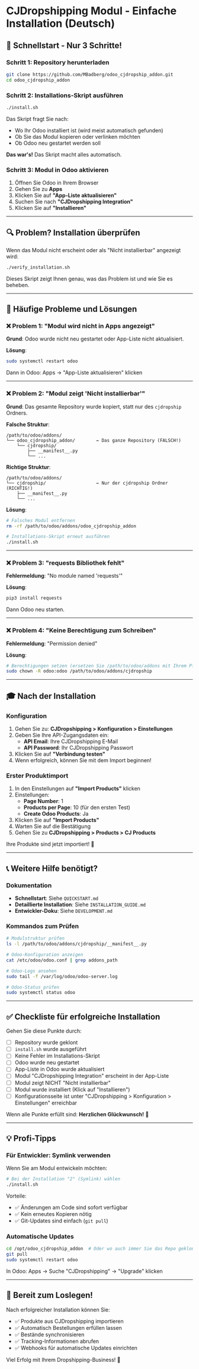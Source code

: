 # CJDropshipping Modul - Einfache Installation (Deutsch)

## 🎯 Schnellstart - Nur 3 Schritte!

### Schritt 1: Repository herunterladen

```bash
git clone https://github.com/MBadberg/odoo_cjdropship_addon.git
cd odoo_cjdropship_addon
```

### Schritt 2: Installations-Skript ausführen

```bash
./install.sh
```

Das Skript fragt Sie nach:
- Wo Ihr Odoo installiert ist (wird meist automatisch gefunden)
- Ob Sie das Modul kopieren oder verlinken möchten
- Ob Odoo neu gestartet werden soll

**Das war's!** Das Skript macht alles automatisch.

### Schritt 3: Modul in Odoo aktivieren

1. Öffnen Sie Odoo in Ihrem Browser
2. Gehen Sie zu **Apps**
3. Klicken Sie auf **"App-Liste aktualisieren"**
4. Suchen Sie nach **"CJDropshipping Integration"**
5. Klicken Sie auf **"Installieren"**

---

## 🔍 Problem? Installation überprüfen

Wenn das Modul nicht erscheint oder als "Nicht installierbar" angezeigt wird:

```bash
./verify_installation.sh
```

Dieses Skript zeigt Ihnen genau, was das Problem ist und wie Sie es beheben.

---

## 📖 Häufige Probleme und Lösungen

### ❌ Problem 1: "Modul wird nicht in Apps angezeigt"

**Grund**: Odoo wurde nicht neu gestartet oder App-Liste nicht aktualisiert.

**Lösung**:
```bash
sudo systemctl restart odoo
```

Dann in Odoo: Apps → "App-Liste aktualisieren" klicken

---

### ❌ Problem 2: "Modul zeigt 'Nicht installierbar'"

**Grund**: Das gesamte Repository wurde kopiert, statt nur des `cjdropship` Ordners.

**Falsche Struktur**:
```
/path/to/odoo/addons/
└── odoo_cjdropship_addon/        ← Das ganze Repository (FALSCH!)
    └── cjdropship/
        ├── __manifest__.py
        └── ...
```

**Richtige Struktur**:
```
/path/to/odoo/addons/
└── cjdropship/                   ← Nur der cjdropship Ordner (RICHTIG!)
    ├── __manifest__.py
    └── ...
```

**Lösung**:
```bash
# Falsches Modul entfernen
rm -rf /path/to/odoo/addons/odoo_cjdropship_addon

# Installations-Skript erneut ausführen
./install.sh
```

---

### ❌ Problem 3: "requests Bibliothek fehlt"

**Fehlermeldung**: "No module named 'requests'"

**Lösung**:
```bash
pip3 install requests
```

Dann Odoo neu starten.

---

### ❌ Problem 4: "Keine Berechtigung zum Schreiben"

**Fehlermeldung**: "Permission denied"

**Lösung**:
```bash
# Berechtigungen setzen (ersetzen Sie /path/to/odoo/addons mit Ihrem Pfad)
sudo chown -R odoo:odoo /path/to/odoo/addons/cjdropship
```

---

## 🎓 Nach der Installation

### Konfiguration

1. Gehen Sie zu: **CJDropshipping > Konfiguration > Einstellungen**
2. Geben Sie Ihre API-Zugangsdaten ein:
   - **API Email**: Ihre CJDropshipping E-Mail
   - **API Password**: Ihr CJDropshipping Passwort
3. Klicken Sie auf **"Verbindung testen"**
4. Wenn erfolgreich, können Sie mit dem Import beginnen!

### Erster Produktimport

1. In den Einstellungen auf **"Import Products"** klicken
2. Einstellungen:
   - **Page Number**: 1
   - **Products per Page**: 10 (für den ersten Test)
   - **Create Odoo Products**: Ja
3. Klicken Sie auf **"Import Products"**
4. Warten Sie auf die Bestätigung
5. Gehen Sie zu **CJDropshipping > Products > CJ Products**

Ihre Produkte sind jetzt importiert! 🎉

---

## 📞 Weitere Hilfe benötigt?

### Dokumentation

- **Schnellstart**: Siehe `QUICKSTART.md`
- **Detaillierte Installation**: Siehe `INSTALLATION_GUIDE.md`
- **Entwickler-Doku**: Siehe `DEVELOPMENT.md`

### Kommandos zum Prüfen

```bash
# Modulstruktur prüfen
ls -l /path/to/odoo/addons/cjdropship/__manifest__.py

# Odoo-Konfiguration anzeigen
cat /etc/odoo/odoo.conf | grep addons_path

# Odoo-Logs ansehen
sudo tail -f /var/log/odoo/odoo-server.log

# Odoo-Status prüfen
sudo systemctl status odoo
```

---

## ✅ Checkliste für erfolgreiche Installation

Gehen Sie diese Punkte durch:

- [ ] Repository wurde geklont
- [ ] `install.sh` wurde ausgeführt
- [ ] Keine Fehler im Installations-Skript
- [ ] Odoo wurde neu gestartet
- [ ] App-Liste in Odoo wurde aktualisiert
- [ ] Modul "CJDropshipping Integration" erscheint in der App-Liste
- [ ] Modul zeigt NICHT "Nicht installierbar"
- [ ] Modul wurde installiert (Klick auf "Installieren")
- [ ] Konfigurationsseite ist unter "CJDropshipping > Konfiguration > Einstellungen" erreichbar

Wenn alle Punkte erfüllt sind: **Herzlichen Glückwunsch!** 🎉

---

## 💡 Profi-Tipps

### Für Entwickler: Symlink verwenden

Wenn Sie am Modul entwickeln möchten:

```bash
# Bei der Installation "2" (Symlink) wählen
./install.sh
```

Vorteile:
- ✅ Änderungen am Code sind sofort verfügbar
- ✅ Kein erneutes Kopieren nötig
- ✅ Git-Updates sind einfach (`git pull`)

### Automatische Updates

```bash
cd /opt/odoo_cjdropship_addon  # Oder wo auch immer Sie das Repo geklont haben
git pull
sudo systemctl restart odoo
```

In Odoo: Apps → Suche "CJDropshipping" → "Upgrade" klicken

---

## 🚀 Bereit zum Loslegen!

Nach erfolgreicher Installation können Sie:

- ✅ Produkte aus CJDropshipping importieren
- ✅ Automatisch Bestellungen erfüllen lassen
- ✅ Bestände synchronisieren
- ✅ Tracking-Informationen abrufen
- ✅ Webhooks für automatische Updates einrichten

Viel Erfolg mit Ihrem Dropshipping-Business! 💪
